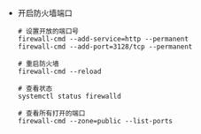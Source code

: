 - 开启防火墙端口

      # 设置开放的端口号
      firewall-cmd --add-service=http --permanent
      firewall-cmd --add-port=3128/tcp --permanent

      # 重启防火墙
      firewall-cmd --reload

      # 查看状态
      systemctl status firewalld

      # 查看所有打开的端口
      firewall-cmd --zone=public --list-ports

